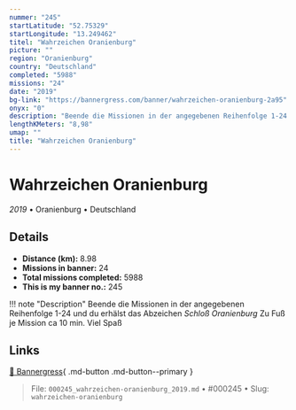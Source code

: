 ```yaml
---
nummer: "245"
startLatitude: "52.75329"
startLongitude: "13.249462"
titel: "Wahrzeichen Oranienburg"
picture: ""
region: "Oranienburg"
country: "Deutschland"
completed: "5988"
missions: "24"
date: "2019"
bg-link: "https://bannergress.com/banner/wahrzeichen-oranienburg-2a95"
onyx: "0"
description: "Beende die Missionen in der angegebenen Reihenfolge 1-24 und du erhälst das Abzeichen *Schloß Oranienburg*\nZu Fuß je Mission ca 10 min.\nViel Spaß"
lengthKMeters: "8,98"
umap: ""
title: "Wahrzeichen Oranienburg"
---
```

# Wahrzeichen Oranienburg

*2019* • Oranienburg • Deutschland



## Details
- **Distance (km):** 8.98
- **Missions in banner:** 24
- **Total missions completed:** 5988
- **This is my banner no.:** 245


!!! note "Description"
    Beende die Missionen in der angegebenen Reihenfolge 1-24 und du erhälst das Abzeichen *Schloß Oranienburg*
Zu Fuß je Mission ca 10 min.
Viel Spaß



## Links
[🔗 Bannergress](https://bannergress.com/banner/wahrzeichen-oranienburg-2a95){ .md-button .md-button--primary }



> File: `000245_wahrzeichen-oranienburg_2019.md` • #000245 • Slug: `wahrzeichen-oranienburg`
